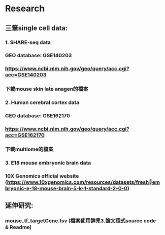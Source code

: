 # Research

## 三筆single cell data:
### 1. SHARE-seq data
### GEO database: GSE140203
### https://www.ncbi.nlm.nih.gov/geo/query/acc.cgi?acc=GSE140203
### 下載mouse skin late anagen的檔案
### 2. Human cerebral cortex data
### GEO database: GSE162170
### https://www.ncbi.nlm.nih.gov/geo/query/acc.cgi?acc=GSE162170
### 下載multiome的檔案
### 3. E18 mouse embryonic brain data
### 10X Genomics official website (https://www.10xgenomics.com/resources/datasets/freshembryonic-e-18-mouse-brain-5-k-1-standard-2-0-0)

## 延伸研究:
### mouse_tf_targetGene.tsv (檔案使用詳見3.論文程式source code & Readme)
